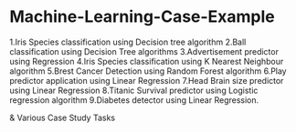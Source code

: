 # Machine-Learning-Case-Example
1.Iris Species classification using Decision tree algorithm
2.Ball classification using Decision Tree algorithms
3.Advertisement predictor using Regression
4.Iris Species classification using K Nearest Neighbour algorithm
5.Brest Cancer Detection using Random Forest algorithm
6.Play predictor application using Linear Regression
7.Head Brain size predictor using Linear Regression
8.Titanic Survival predictor using Logistic regression algorithm
9.Diabetes detector using Linear Regression.


& Various Case Study Tasks


